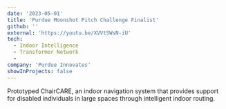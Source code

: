 ```yaml
---
date: '2023-05-01'
title: 'Purdue Moonshot Pitch Challenge Finalist'
github: ''
external: 'https://youtu.be/XVVtSWsN-iU'
tech:
  - Indoor Intelligence
  - Transformer Network
  -
company: 'Purdue Innovates'
showInProjects: false
---
```


Prototyped ChairCARE, an indoor navigation system that provides support for disabled individuals in large spaces through intelligent indoor routing.

